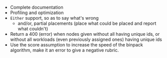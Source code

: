- Complete documentation
- Profiling and optimization
- ``Either`` support, so as to say what's wrong
  - and/or, partial placements (place what could be placed and report what
    couldn't)
- Return a 400 (error) when nodes given without all having unique ids, or
  without all workloads (even previously assigned ones) having unique ids
- Use the score assumption to increase the speed of the binpack algorithm,
  make it an error to give a negative rubric.
